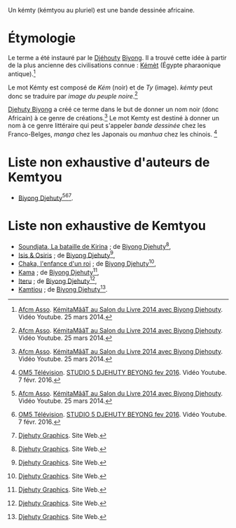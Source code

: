 <!-- TITLE: Kémty -->
<!-- SUBTITLE: Qu'est-ce qu'un Kémty ? -->

Un kémty (kémtyou au pluriel) est une bande dessinée africaine.

# Étymologie
Le terme a été instauré par le [Djéhouty](/terminologie/titre/djehouty) [Biyong](/personnalite/homme/ecrivain/afrique/ouest/cameroun/djehuty-biyong). Il a trouvé cette idée à partir de la plus ancienne des civilisations connue : [Kémèt]() (Égypte pharaonique antique).[^1]

Le mot Kémty est composé de *Kém* (noir) et de *Ty* (image). *kémty* peut donc se traduire par *image du peuple noire*.[^1]

[Djehuty Biyong]() a créé ce terme dans le but de donner un nom noir (donc Africain) à ce genre de créations.[^1] Le mot Kemty est destiné à donner un nom à ce genre littéraire qui peut s'appeler *bande dessinée* chez les Franco-Belges, *manga* chez les Japonais ou *manhua* chez les chinois. [^2]

# Liste non exhaustive d'auteurs de Kemtyou
* [Biyong Djehuty]()[^1][^2][^3].

# Liste non exhaustive de Kemtyou
* [Soundjata, La bataille de Kirina]() ; de [Biyong Djehuty]()[^3],
* [Isis & Osiris]() ; de [Biyong Djehuty]()[^3],
* [Chaka, l'enfance d'un roi]() ; de [Biyong Djehuty]()[^3],
* [Kama]() ; de [Biyong Djehuty]()[^3],
* [Iteru]() ; de [Biyong Djehuty]()[^3],
* [Kamtiou]() ; de [Biyong Djehuty]()[^3].


[^1]: [Afcm Asso](https://www.youtube.com/channel/UCNsqyzDtr6PDtP-2hL8TBOQ). [KémitaMââT au Salon du Livre 2014 avec Biyong Djehouty](https://www.youtube.com/watch?time_continue=114&v=5Kj776oO8xI). Vidéo Youtube. 25 mars 2014. 
[^2]: [OM5 Télévision](https://www.youtube.com/channel/UCaLMmJOTQdWCqEkteyDnn4w). [STUDIO 5 DJEHUTY BEYONG fev 2016](https://www.youtube.com/watch?time_continue=268&v=B3JxH7JnGsc). Vidéo Youtube. 7 févr. 2016.
[^3]: [Djehuty Graphics](http://djehutygraphics.com/). Site Web. 